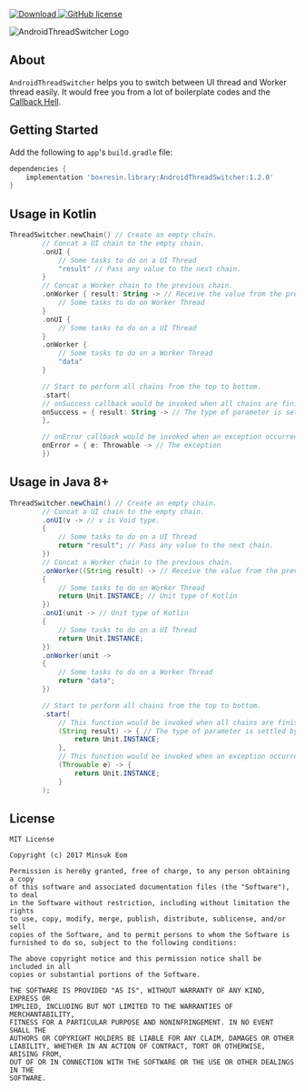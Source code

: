 [![Download](https://api.bintray.com/packages/boxresin/maven/AndroidThreadSwitcher/images/download.svg) ](https://bintray.com/boxresin/maven/AndroidThreadSwitcher/_latestVersion)
[![GitHub license](https://img.shields.io/badge/license-MIT-blue.svg)](https://raw.githubusercontent.com/BoxResin/JavaHTTP/master/LICENSE)

![AndroidThreadSwitcher Logo](https://user-images.githubusercontent.com/13031505/28096488-190a365e-66e4-11e7-974c-06262603bf46.png)

## About
`AndroidThreadSwitcher` helps you to switch between UI thread and Worker thread easily. It would free you from a lot of boilerplate codes and the [Callback Hell](http://callbackhell.com/).

## Getting Started

Add the following to `app`'s `build.gradle` file:

```gradle
dependencies { 
    implementation 'boxresin.library:AndroidThreadSwitcher:1.2.0'
}
```

## Usage in Kotlin
```kotlin
ThreadSwitcher.newChain() // Create an empty chain.
        // Concat a UI chain to the empty chain.
        .onUI {
            // Some tasks to do on a UI Thread
            "result" // Pass any value to the next chain.
        }
        // Concat a Worker chain to the previous chain.
        .onWorker { result: String -> // Receive the value from the previous chain.
            // Some tasks to do on Worker Thread
        }
        .onUI {
            // Some tasks to do on a UI Thread
        }
        .onWorker {
            // Some tasks to do on a Worker Thread
            "data"
        }

        // Start to perform all chains from the top to bottom.
        .start(
        // onSuccess callback would be invoked when all chains are finished without any exception.
        onSuccess = { result: String -> // The type of parameter is settled by the return value of last chain.
        },

        // onError callback would be invoked when an exception occurred during performancing chains.
        onError = { e: Throwable -> // The exception
        })
```

## Usage in Java 8+
```java
ThreadSwitcher.newChain() // Create an empty chain.
        // Concat a UI chain to the empty chain.
        .onUI(v -> // v is Void type.
        {
            // Some tasks to do on a UI Thread
            return "result"; // Pass any value to the next chain.
        })
        // Concat a Worker chain to the previous chain.
        .onWorker((String result) -> // Receive the value from the previous chain.
        {
            // Some tasks to do on Worker Thread
            return Unit.INSTANCE; // Unit type of Kotlin
        })
        .onUI(unit -> // Unit type of Kotlin
        {
            // Some tasks to do on a UI Thread
            return Unit.INSTANCE;
        })
        .onWorker(unit ->
        {
            // Some tasks to do on a Worker Thread
            return "data";
        })

        // Start to perform all chains from the top to bottom.
        .start(
            // This function would be invoked when all chains are finished without any exception.
            (String result) -> { // The type of parameter is settled by the return value of last chain.
                return Unit.INSTANCE;
            },
            // This function would be invoked when an exception occurred during performancing chains.
            (Throwable e) -> {
                return Unit.INSTANCE;
            }
        );
```


## License

```
MIT License

Copyright (c) 2017 Minsuk Eom

Permission is hereby granted, free of charge, to any person obtaining a copy
of this software and associated documentation files (the "Software"), to deal
in the Software without restriction, including without limitation the rights
to use, copy, modify, merge, publish, distribute, sublicense, and/or sell
copies of the Software, and to permit persons to whom the Software is
furnished to do so, subject to the following conditions:

The above copyright notice and this permission notice shall be included in all
copies or substantial portions of the Software.

THE SOFTWARE IS PROVIDED "AS IS", WITHOUT WARRANTY OF ANY KIND, EXPRESS OR
IMPLIED, INCLUDING BUT NOT LIMITED TO THE WARRANTIES OF MERCHANTABILITY,
FITNESS FOR A PARTICULAR PURPOSE AND NONINFRINGEMENT. IN NO EVENT SHALL THE
AUTHORS OR COPYRIGHT HOLDERS BE LIABLE FOR ANY CLAIM, DAMAGES OR OTHER
LIABILITY, WHETHER IN AN ACTION OF CONTRACT, TORT OR OTHERWISE, ARISING FROM,
OUT OF OR IN CONNECTION WITH THE SOFTWARE OR THE USE OR OTHER DEALINGS IN THE
SOFTWARE.
```
